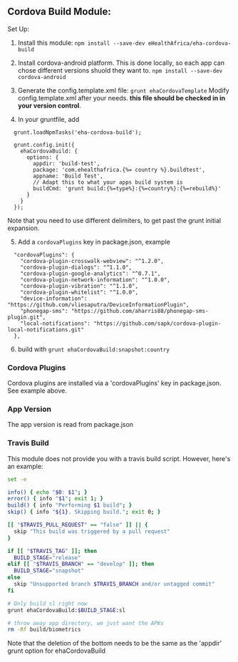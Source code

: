 Cordova Build Module:
-----

Set Up:

1. Install this module:
`npm install --save-dev eHealthAfrica/eha-cordova-build`

2. Install cordova-android platform. This is done locally,
so each app can chose different versions shuold they want to.
`npm install --save-dev cordova-android`

3. Generate the config.template.xml file:
`grunt ehaCordovaTemplate`
Modify config.template.xml after your needs. **this file should be checked in in your version control**.

4. In your gruntfile, add
```
  grunt.loadNpmTasks('eha-cordova-build');

  grunt.config.init({
    ehaCordovaBuild: {
      options: {
        appdir: 'build-test',
        package: 'com.ehealthafrica.{%= country %}.buildtest',
        appname: 'Build Test',
        // Adapt this to what your apps build system is
        buildCmd: 'grunt build:{%=type%}:{%=country%}:{%=rebuild%}'
      }
    }
  });
```
Note that you need to use different delimiters, to get past the grunt initial expansion.

5. Add a `cordovaPlugins` key in package.json, example
```
  "cordovaPlugins": {
    "cordova-plugin-crosswalk-webview": "^1.2.0",
    "cordova-plugin-dialogs": "^1.1.0",
    "cordova-plugin-google-analytics": "^0.7.1",
    "cordova-plugin-network-information": "^1.0.0",
    "cordova-plugin-vibration": "^1.1.0",
    "cordova-plugin-whitelist": "^1.0.0",
    "device-information": "https://github.com/vliesaputra/DeviceInformationPlugin",
    "phonegap-sms": "https://github.com/aharris88/phonegap-sms-plugin.git",
    "local-notifications": "https://github.com/sapk/cordova-plugin-local-notifications.git"
  },
```

6. build with `grunt ehaCordovaBuild:snapshot:country`

### Cordova Plugins

Cordova plugins are installed via a 'cordovaPlugins' key in package.json. See example above.

### App Version

The app version is read from package.json

### Travis Build

This module does not provide you with a travis build script. However, here's an example:


```bash
set -e

info() { echo "$0: $1"; }
error() { info "$1"; exit 1; }
build() { info "Performing $1 build"; }
skip() { info "${1}. Skipping build."; exit 0; }

[[ "$TRAVIS_PULL_REQUEST" == "false" ]] || {
  skip "This build was triggered by a pull request"
}

if [[ "$TRAVIS_TAG" ]]; then
  BUILD_STAGE="release"
elif [[ "$TRAVIS_BRANCH" == "develop" ]]; then
  BUILD_STAGE="snapshot"
else
  skip "Unsupported branch $TRAVIS_BRANCH and/or untagged commit"
fi

# Only build sl right now
grunt ehaCordovaBuild:$BUILD_STAGE:sl

# throw away app directory, we just want the APKs
rm -Rf build/biometrics
```

Note that the deletion of the bottom needs to be the same as the 'appdir' grunt option for ehaCordovaBuild


